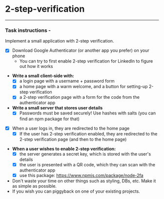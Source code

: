 # 2-step-verification

---

### Task instructions -

Implement a small application with 2-step verification.

- [x] Download Google Authenticator (or another app you prefer) on your phone
  - You can try to first enable 2-step verification for LinkedIn to figure out how it works
- **Write a small client-side with:**
  - [x] a login page with a username + password form
  - [x] a home page with a warm welcome, and a button for setting-up 2-step verification
  - [x] a 2-step verification page with a form for the code from the authenticator app
- **Write a small server that stores user details**
  - [x] Passwords must be saved securely! Use hashes with salts (you can find an npm package for that)
- [x] When a user logs in, they are redirected to the home page
  - [x] If the user has 2-step verification enabled, they are redirected to the 2-step verification page (and then to the home page)
- **When a user wishes to enable 2-step verification:**
  - [x] the server generates a secret key, which is stored with the user's details
  - [x] the user is presented with a QR code, which they can scan with the authenticator app
  - [x] use this package: https://www.npmjs.com/package/node-2fa
- Don't waste your time on other things such as styling, DBs, etc. Make it as simple as possible.
- If you wish you can piggyback on one of your existing projects.
